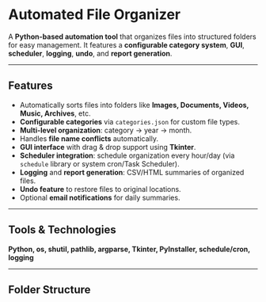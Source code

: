 # Automated File Organizer

A **Python-based automation tool** that organizes files into structured folders for easy management. It features a **configurable category system**, **GUI**, **scheduler**, **logging**, **undo**, and **report generation**.

---

## Features

- Automatically sorts files into folders like **Images, Documents, Videos, Music, Archives**, etc.
- **Configurable categories** via `categories.json` for custom file types.
- **Multi-level organization**: category → year → month.
- Handles **file name conflicts** automatically.
- **GUI interface** with drag & drop support using **Tkinter**.
- **Scheduler integration**: schedule organization every hour/day (via `schedule` library or system cron/Task Scheduler).
- **Logging** and **report generation**: CSV/HTML summaries of organized files.
- **Undo feature** to restore files to original locations.
- Optional **email notifications** for daily summaries.

---

## Tools & Technologies

**Python, os, shutil, pathlib, argparse, Tkinter, PyInstaller, schedule/cron, logging**

---

## Folder Structure

